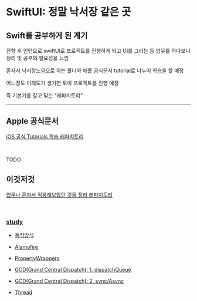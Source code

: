 # SwiftUI: 정말 낙서장 같은 곳

## Swift를 공부하게 된 계기

전향 후 인턴으로 swiftUI로 프로젝트를 진행하게 되고 UI를 그리는 등 업무를 하다보니 정리 및 공부의 필요성을 느낌
<br/>

혼자서 낙서장느낌으로 하는 폴더와 애플 공식문서 tutorial로 나누어 학습을 할 예정
<br/>

어느정도 이해도가 생기면 토이 프로젝트를 진행 예정
<br/>

즉 기본기를 갈고 닦는 "레파지토리"
<br/>

---

## Apple 공식문서

[iOS 공식 Tutorials 학습 레파지토리](https://github.com/BOLTB0X/SwiftUI/tree/main/iOS%20App%20Dev%20Tutorials)

<br/>

TODO
<br/>

## 이것저것

[업무나 혼자서 적용해보았던 것들 정리 레파지토리](https://github.com/BOLTB0X/SwiftUI/tree/main/self-taught%20graffiti)

<br/>

### [study](https://github.com/BOLTB0X/SwiftUI/tree/main/study/SwiftUIBasic/Test)

- [동작방식](https://github.com/BOLTB0X/SwiftUI/tree/main/study/SwiftUIBasic/Test)
  <br/>

- [Alamofire](https://github.com/BOLTB0X/SwiftUI/tree/main/study/Alamofire)
  <br/>

- [PropertyWrappers](https://github.com/BOLTB0X/SwiftUI/tree/main/study/PropertyWrappers)
  <br/>

- [GCD(Grand Central Dispatch): 1. dispatchQueue]()
  <br/>

- [GCD(Grand Central Dispatch): 2. sync/Async]()
  <br/>

- [Thread]()
  <br/>
